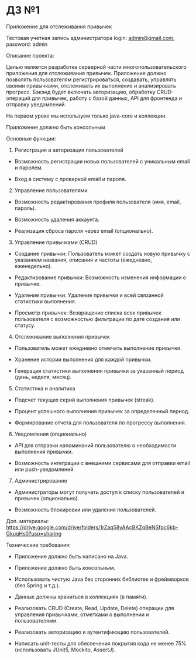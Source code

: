 # ДЗ №1
Приложение для отслеживания привычек


Тестовая учетная запись администратора
login: admin@gmail.com,
password: admin


Описание проекта:

Целью является разработка серверной части многопользовательского приложения для отслеживания привычек. Приложение должно позволять пользователям регистрироваться, создавать, управлять своими привычками, отслеживать их выполнение и анализировать прогресс. Бэкэнд будет включать авторизацию, обработку CRUD-операций для привычек, работу с базой данных, API для фронтенда и отправку уведомлений.



На первом уроке мы используем только java-core и коллекции.



Приложение должно быть консольным



Основные функции:

1. Регистрация и авторизация пользователей

* Возможность регистрации новых пользователей с уникальным email и паролем.

* Вход в систему с проверкой email и пароля.



2. Управление пользователями

* Возможность редактирования профиля пользователя (имя, email, пароль).

* Возможность удаления аккаунта.

* Реализация сброса пароля через email (опционально).



3. Управление привычками (CRUD)

* Создание привычки: Пользователь может создать новую привычку с указанием названия, описания и частоты (ежедневно, еженедельно).

* Редактирование привычки: Возможность изменения информации о привычке.

* Удаление привычки: Удаление привычки и всей связанной статистики выполнения.

* Просмотр привычек: Возвращение списка всех привычек пользователя с возможностью фильтрации по дате создания или статусу.



4. Отслеживание выполнения привычек

* Пользователь может ежедневно отмечать выполнение привычки.

* Хранение истории выполнения для каждой привычки.

* Генерация статистики выполнения привычки за указанный период (день, неделя, месяц).



5. Статистика и аналитика

* Подсчет текущих серий выполнения привычек (streak).

* Процент успешного выполнения привычек за определенный период.

* Формирование отчета для пользователя по прогрессу выполнения.



6. Уведомления (опционально)

* API для отправки напоминаний пользователю о необходимости выполнения привычки.

* Возможность интеграции с внешними сервисами для отправки email или push-уведомлений.



7. Администрирование

* Администраторы могут получать доступ к списку пользователей и привычек (опционально).

* Возможность блокировки или удаления пользователей.



Доп. материалы: https://drive.google.com/drive/folders/1rZaq58yAAcBKZqBeNSfpc6kb-GkuqHs0?usp=sharing



Технические требования:

- Приложение должно быть написано на Java.

- Приложение должно быть консольным.

- Использовать чистую Java без сторонних библиотек и фреймворков (без Spring и т.д.).

- Данные должны храниться в коллекциях (в памяти).

- Реализовать CRUD (Create, Read, Update, Delete) операции для управления привычками, отметками о выполнении и пользователями.

- Реализовать авторизацию и аутентификацию пользователей.

- Написать unit-тесты для обеспечения покрытия кода не менее 75% (использовать JUnit5, Mockito, AssertJ).